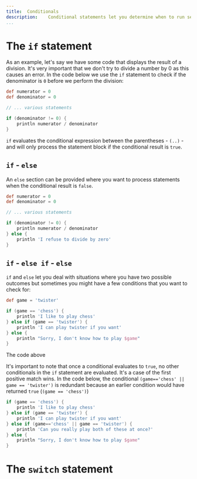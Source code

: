 ```yaml
---
title:	Conditionals
description:	Conditional statements let you determine when to run sections of code.
...
```


# The `if` statement


As an example, let's say we have some code that displays the result of a division. It's very important that we don't try to divide a number by 0 as this causes an error. In the code below we use the `if` statement to check if the denominator is `0` before we perform the division:

```groovy
def numerator = 0
def denominator = 0

// ... various statements

if (denominator != 0) {
    println numerator / denominator
}
```

`if` evaluates the conditional expression between the parentheses - `(..)` - and will only process the statement block if the conditional result is `true`.

## `if` - `else`

An `else` section can be provided where you want to process statements when the conditional result is `false`.

```groovy
def numerator = 0
def denominator = 0

// ... various statements

if (denominator != 0) {
    println numerator / denominator
} else {
    println 'I refuse to divide by zero'
}
```

## `if` - `else if` - `else`

`if` and `else` let you deal with situations where you have two possible outcomes but sometimes you might have a few conditions that you want to check for: 

```groovy
def game = 'twister'

if (game == 'chess') {
    println 'I like to play chess'
} else if (game == 'twister') {
    println 'I can play twister if you want'
} else {
    println "Sorry, I don't know how to play $game"
}
```

The code above 

It's important to note that once a conditional evaluates to `true`, no other conditionals in the `if` statement are evaluated. It's a case of the first positive match wins. In the code below, the conditional `(game=='chess' || game == 'twister')` is redundant because an earlier condition would have returned `true` (`(game == 'chess')`)

```groovy
if (game == 'chess') {
    println 'I like to play chess'
} else if (game == 'twister') {
    println 'I can play twister if you want'
} else if (game=='chess' || game == 'twister') {
    println 'Can you really play both of these at once?'
} else {
    println "Sorry, I don't know how to play $game"
}
```

# The `switch` statement